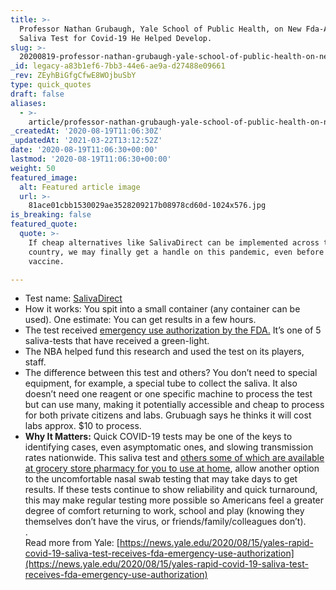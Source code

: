 ```yaml
---
title: >-
  Professor Nathan Grubaugh, Yale School of Public Health, on New Fda-Approved
  Saliva Test for Covid-19 He Helped Develop.
slug: >-
  20200819-professor-nathan-grubaugh-yale-school-of-public-health-on-new-fda-approved-saliva-test-for-covid-19-he-helped-develop
_id: legacy-a83b1ef6-7bb3-44e6-ae9a-d27488e09661
_rev: ZEyhBiGfgCfwE8WOjbuSbY
type: quick_quotes
draft: false
aliases:
  - >-
    article/professor-nathan-grubaugh-yale-school-of-public-health-on-new-fda-approved-saliva-test-for-covid-19-he-helped-develop/
_createdAt: '2020-08-19T11:06:30Z'
_updatedAt: '2021-03-22T13:12:52Z'
date: '2020-08-19T11:06:30+00:00'
lastmod: '2020-08-19T11:06:30+00:00'
weight: 50
featured_image:
  alt: Featured article image
  url: >-
    81ace01cbb1530029ae3528209217b08978cd60d-1024x576.jpg
is_breaking: false
featured_quote:
  quote: >-
    If cheap alternatives like SalivaDirect can be implemented across the
    country, we may finally get a handle on this pandemic, even before a
    vaccine.

---
```

* Test name: [SalivaDirect](https://news.yale.edu/2020/08/15/yales-rapid-covid-19-saliva-test-receives-fda-emergency-use-authorization)
* How it works: You spit into a small container (any container can be used). One estimate: You can get results in a few hours.
* The test received [emergency use authorization by the FDA.](https://www.fda.gov/news-events/press-announcements/coronavirus-covid-19-update-fda-issues-emergency-use-authorization-yale-school-public-health) It’s one of 5 saliva-tests that have received a green-light.
* The NBA helped fund this research and used the test on its players, staff.
* The difference between this test and others? You don’t need to special equipment, for example, a special tube to collect the saliva. It also doesn’t need one reagent or one specific machine to process the test but can use many, making it potentially accessible and cheap to process for both private citizens and labs. Grubuagh says he thinks it will cost labs approx. $10 to process.
* **Why It Matters:** Quick COVID-19 tests may be one of the keys to identifying cases, even asymptomatic ones, and slowing transmission rates nationwide. This saliva test and [others some of which are available at grocery store pharmacy for you to use at home](https://www.ktvb.com/article/news/health/coronavirus/albertsons-now-offers-at-home-coronavirus-test-kit-using-saliva/277-bb6c7c5f-1035-4011-ad46-293e3926fc63), allow another option to the uncomfortable nasal swab testing that may take days to get results. If these tests continue to show reliability and quick turnaround, this may make regular testing more possible so Americans feel a greater degree of comfort returning to work, school and play (knowing they themselves don’t have the virus, or friends/family/colleagues don’t).  
.  
Read more from Yale: [https://news.yale.edu/2020/08/15/yales-rapid-covid-19-saliva-test-receives-fda-emergency-use-authorization](https://news.yale.edu/2020/08/15/yales-rapid-covid-19-saliva-test-receives-fda-emergency-use-authorization)